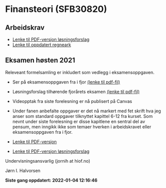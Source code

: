 Finansteori (SFB30820)
================

<!-- README.md is generated from README.Rmd. Please edit that file -->

## Arbeidskrav

-   [Lenke til PDF-versjon
    løsningsforslag](https://github.com/joernih/SFB30820Finansteori/blob/main/inst/arbeidskrav/arbeidskrav2021_v_1.1_losning.pdf)
-   [Lenke til oppdatert
    regneark](https://docs.google.com/spreadsheets/d/1RBtpzzrAY5OIzlgBSLfzGvJeHmMJxMC_cEl3rOXV4m8/edit?usp=sharing)

## Eksamen høsten 2021

Releveant formelsamling er inkludert som vedlegg i eksamensoppgaven.
<br>

-   Ser på eksamensoppgaven fra i fjor [(lenke til
    pdf-fil)](https://github.com/joernih/sfb30820finansteori/blob/main/inst/eksamensoppgaver/sfb30820-finansteori-24.11.2020.pdf)

-   Løsningsforslag tilhørende fjorårets eksamen [(lenke til
    pdf-fil)](https://github.com/joernih/SFB30820Finansteori/blob/main/inst/eksamensoppgaver/sfb30820-finansteori-24.11.2020_losningsforslag_JIH.pdf)

-   Videopptak fra siste forelesning er nå publisert på Canvas

-   Under fanen anbefalte oppgaver er det nå markert med fet skrift hva
    jeg anser som standard oppgaver tilknyttet kapittel 6-12 fra kurset.
    Som nevnt under siste forelesning er disse kapitlene en sentral del
    av pensum, men inngikk ikke som temaer hverken i arbeidskravet eller
    eksamensoppgaven fra i fjor.

-   [Lenke til
    PDF-versjon](https://github.com/joernih/SFB30820Finansteori/blob/main/inst/eksamensoppgaver/sfb30820-finansteori-06.12.2021.pdf)

-   [Lenke til PDF-versjon
    løsningsforslag](https://github.com/joernih/SFB30820Finansteori/blob/main/inst/eksamensoppgaver/sfb30820-finansteori-06.12.2021_losningsforslag_JIH.pdf)

Undervisningsansvarlig (jornih at hiof.no)

Jørn I. Halvorsen

**Siste gang oppdatert: 2022-01-04 12:16:46**
